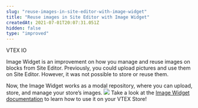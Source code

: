```yaml
---
slug: "reuse-images-in-site-editor-with-image-widget"
title: "Reuse images in Site Editor with Image Widget"
createdAt: 2021-07-01T20:07:31.051Z
hidden: false
type: "improved"
---
```


<span class="badge" id="vtex-io">VTEX IO</span>

Image Widget is an improvement on how you manage and reuse images on blocks from Site Editor. Previously, you could upload pictures and use them on Site Editor. However, it was not possible to store or reuse them.

Now, the Image Widget works as a modal repository, where you can upload, store, and manage your store’s images.
![](https://cdn.jsdelivr.net/gh/vtexdocs/dev-portal-content@readme-docs/docs/release-notes/aba1a43-Image_Widget_3_-en_14.png)
Take a look at the [Image Widget documentation](https://help.vtex.com/en/tutorial/image-widget--7pRSVI2xXpQUzjUZj0m4ov?\&utm) to learn how to use it on your VTEX Store!
